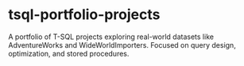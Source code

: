 # tsql-portfolio-projects
A portfolio of T-SQL projects exploring real-world datasets like AdventureWorks and WideWorldImporters. Focused on query design, optimization, and stored procedures.
